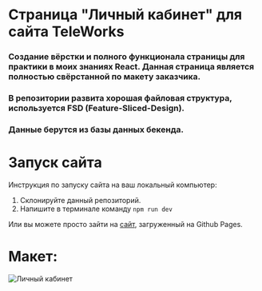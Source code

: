 # Страница "Личный кабинет" для сайта TeleWorks
### Создание вёрстки и полного функционала страницы для практики в моих знаниях React. Данная страница является полностью свёрстанной по макету заказчика. 
### В репозитории развита хорошая файловая структура, используется FSD (Feature-Sliced-Design).
### Данные берутся из базы данных бекенда.


# Запуск сайта
Инструкция по запуску сайта на ваш локальный компьютер:
   1. Склонируйте данный репозиторий.
   2. Напишите в терминале команду ```npm run dev```
   
Или вы можете просто зайти на [сайт](kriswis.github.io/TeleWorks/), загруженный на Github Pages.

# Макет:
![Личный кабинет](https://github.com/KrisWis/TeleWorks/assets/94256853/feae6120-4b47-49c0-922b-26ac15a45109)

